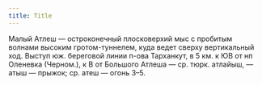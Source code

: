```yaml
---
title: Title
---
```


Малый Атлеш — остроконечный плосковерхий мыс с пробитым волнами высоким
гротом-туннелем, куда ведет сверху вертикальный ход. Выступ юж. береговой линии
п-ова Тарханкут, в 5 км. к ЮВ от нп Оленевка (Черном.), к В от Большого Атлеша —
ср. тюрк. атлайыш, — атыш — прыжок; ср. атеш — огонь З–5.
